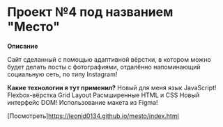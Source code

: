 # Проект №4 под названием "Место"

**Описание**

Сайт сделанный с помощью адаптивной вёрстки, в котором можно будет делать посты с фотографиями,
отдалённо напоминающий социальную сеть, по типу Instagram! 

**Какие технологии я тут применил?**
Новый для меня язык JavaScript!
Flexbox-вёрстка
Grid Layout
Расмширенные HTML и CSS
Новый интерфейс DOM!
Использование макета из Figma!

[Посмотреть]https://leonid0134.github.io/mesto/index.html






